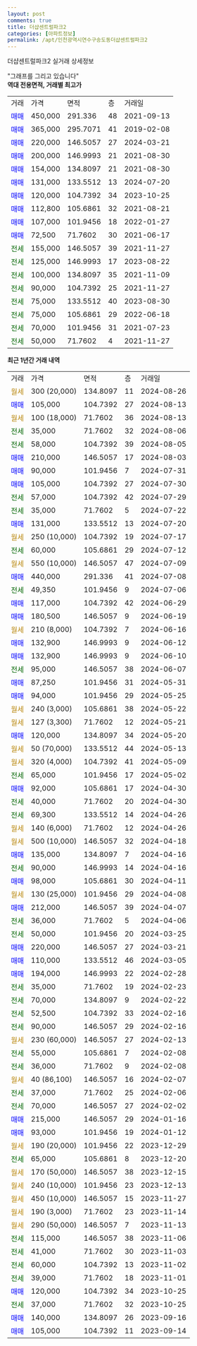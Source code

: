 ```yaml
---
layout: post
comments: true
title: 더샵센트럴파크2
categories: [아파트정보]
permalink: /apt/인천광역시연수구송도동더샵센트럴파크2
---
```


더샵센트럴파크2 실거래 상세정보

<script type="text/javascript">
  google.charts.load('current', {'packages':['line', 'corechart']});
  google.charts.setOnLoadCallback(drawChart);

  function drawChart() {
    var data = new google.visualization.DataTable();
    data.addColumn('date', '거래일');
    data.addColumn('number', "매매");
    data.addColumn('number', "전세");
    data.addColumn('number', "전매");

    data.addRows([[new Date(Date.parse("2024-08-26")), null, null, null], [new Date(Date.parse("2024-08-13")), 105000, null, null], [new Date(Date.parse("2024-08-13")), null, null, null], [new Date(Date.parse("2024-08-06")), null, 35000, null], [new Date(Date.parse("2024-08-05")), null, 58000, null], [new Date(Date.parse("2024-08-03")), 210000, null, null], [new Date(Date.parse("2024-07-31")), 90000, null, null], [new Date(Date.parse("2024-07-30")), 105000, null, null], [new Date(Date.parse("2024-07-29")), null, 57000, null], [new Date(Date.parse("2024-07-22")), null, 35000, null], [new Date(Date.parse("2024-07-20")), 131000, null, null], [new Date(Date.parse("2024-07-17")), null, null, null], [new Date(Date.parse("2024-07-12")), null, 60000, null], [new Date(Date.parse("2024-07-09")), null, null, null], [new Date(Date.parse("2024-07-08")), 440000, null, null], [new Date(Date.parse("2024-07-06")), null, 49350, null], [new Date(Date.parse("2024-06-29")), 117000, null, null], [new Date(Date.parse("2024-06-19")), 180500, null, null], [new Date(Date.parse("2024-06-16")), null, null, null], [new Date(Date.parse("2024-06-12")), 132900, null, null], [new Date(Date.parse("2024-06-10")), 132900, null, null], [new Date(Date.parse("2024-06-07")), null, 95000, null], [new Date(Date.parse("2024-05-31")), 87250, null, null], [new Date(Date.parse("2024-05-25")), 94000, null, null], [new Date(Date.parse("2024-05-22")), null, null, null], [new Date(Date.parse("2024-05-21")), null, null, null], [new Date(Date.parse("2024-05-20")), 120000, null, null], [new Date(Date.parse("2024-05-13")), null, null, null], [new Date(Date.parse("2024-05-09")), null, null, null], [new Date(Date.parse("2024-05-02")), null, 65000, null], [new Date(Date.parse("2024-04-30")), 92000, null, null], [new Date(Date.parse("2024-04-30")), null, 40000, null], [new Date(Date.parse("2024-04-26")), null, 69300, null], [new Date(Date.parse("2024-04-26")), null, null, null], [new Date(Date.parse("2024-04-18")), null, null, null], [new Date(Date.parse("2024-04-16")), 135000, null, null], [new Date(Date.parse("2024-04-16")), null, 90000, null], [new Date(Date.parse("2024-04-11")), 98000, null, null], [new Date(Date.parse("2024-04-08")), null, null, null], [new Date(Date.parse("2024-04-07")), 212000, null, null], [new Date(Date.parse("2024-04-06")), null, 36000, null], [new Date(Date.parse("2024-03-25")), null, 50000, null], [new Date(Date.parse("2024-03-21")), 220000, null, null], [new Date(Date.parse("2024-03-05")), 110000, null, null], [new Date(Date.parse("2024-02-28")), 194000, null, null], [new Date(Date.parse("2024-02-23")), null, 35000, null], [new Date(Date.parse("2024-02-22")), null, 70000, null], [new Date(Date.parse("2024-02-16")), null, 52500, null], [new Date(Date.parse("2024-02-16")), null, 90000, null], [new Date(Date.parse("2024-02-13")), null, null, null], [new Date(Date.parse("2024-02-08")), null, 55000, null], [new Date(Date.parse("2024-02-08")), null, 36000, null], [new Date(Date.parse("2024-02-07")), null, null, null], [new Date(Date.parse("2024-02-06")), null, 37000, null], [new Date(Date.parse("2024-02-02")), null, 70000, null], [new Date(Date.parse("2024-01-16")), 215000, null, null], [new Date(Date.parse("2024-01-12")), 93000, null, null], [new Date(Date.parse("2023-12-29")), null, null, null], [new Date(Date.parse("2023-12-20")), null, 65000, null], [new Date(Date.parse("2023-12-15")), null, null, null], [new Date(Date.parse("2023-12-13")), null, null, null], [new Date(Date.parse("2023-11-27")), null, null, null], [new Date(Date.parse("2023-11-14")), null, null, null], [new Date(Date.parse("2023-11-13")), null, null, null], [new Date(Date.parse("2023-11-06")), null, 115000, null], [new Date(Date.parse("2023-11-03")), null, 41000, null], [new Date(Date.parse("2023-11-02")), null, 60000, null], [new Date(Date.parse("2023-11-01")), null, 39000, null], [new Date(Date.parse("2023-10-25")), 120000, null, null], [new Date(Date.parse("2023-10-25")), null, 37000, null], [new Date(Date.parse("2023-09-16")), 140000, null, null], [new Date(Date.parse("2023-09-14")), 105000, null, null]]);

    var options = {
      hAxis: {
        format: 'yyyy/MM/dd'
      },    
      lineWidth: 0,
      pointsVisible: true,    
      title: '최근 1년간 유형별 실거래가 분포',
      legend: { position: 'bottom' }
    };

    var formatter = new google.visualization.NumberFormat({pattern:'###,###'} );
    formatter.format(data, 1);
    formatter.format(data, 2);
    
    setTimeout(function() {
        var chart = new google.visualization.LineChart(document.getElementById('columnchart_material'));
        chart.draw(data, (options));
        document.getElementById('loading').style.display = 'none';
    }, 200);
  }
</script>


<div id="loading" style="z-index:20; display: block; margin-left: 0px">"그래프를 그리고 있습니다"</div>
<div id="columnchart_material" style="width: 95%; margin-left: 0px; display: block"></div>
<!-- contents start -->
<b>역대 전용면적, 거래별 최고가</b>
<table class="sortable">
    <tr>
      <td>거래</td>
      <td>가격</td>
      <td>면적</td>
      <td>층</td>
      <td>거래일</td>
    </tr>
        <tr>
          <td><a style="color: blue">매매</a></td>
          <td>450,000</td>
          <td>291.336</td>
          <td>48</td>
          <td>2021-09-13</td>
        </tr>            <tr>
          <td><a style="color: blue">매매</a></td>
          <td>365,000</td>
          <td>295.7071</td>
          <td>41</td>
          <td>2019-02-08</td>
        </tr>            <tr>
          <td><a style="color: blue">매매</a></td>
          <td>220,000</td>
          <td>146.5057</td>
          <td>27</td>
          <td>2024-03-21</td>
        </tr>            <tr>
          <td><a style="color: blue">매매</a></td>
          <td>200,000</td>
          <td>146.9993</td>
          <td>21</td>
          <td>2021-08-30</td>
        </tr>            <tr>
          <td><a style="color: blue">매매</a></td>
          <td>154,000</td>
          <td>134.8097</td>
          <td>21</td>
          <td>2021-08-30</td>
        </tr>            <tr>
          <td><a style="color: blue">매매</a></td>
          <td>131,000</td>
          <td>133.5512</td>
          <td>13</td>
          <td>2024-07-20</td>
        </tr>            <tr>
          <td><a style="color: blue">매매</a></td>
          <td>120,000</td>
          <td>104.7392</td>
          <td>34</td>
          <td>2023-10-25</td>
        </tr>            <tr>
          <td><a style="color: blue">매매</a></td>
          <td>112,800</td>
          <td>105.6861</td>
          <td>32</td>
          <td>2021-08-21</td>
        </tr>            <tr>
          <td><a style="color: blue">매매</a></td>
          <td>107,000</td>
          <td>101.9456</td>
          <td>18</td>
          <td>2022-01-27</td>
        </tr>            <tr>
          <td><a style="color: blue">매매</a></td>
          <td>72,500</td>
          <td>71.7602</td>
          <td>30</td>
          <td>2021-06-17</td>
        </tr>        
        <tr>
              <td><a style="color: darkgreen">전세</a></td>
              <td>155,000</td>
              <td>146.5057</td>
              <td>39</td>
              <td>2021-11-27</td>
            </tr>            <tr>
              <td><a style="color: darkgreen">전세</a></td>
              <td>125,000</td>
              <td>146.9993</td>
              <td>17</td>
              <td>2023-08-22</td>
            </tr>            <tr>
              <td><a style="color: darkgreen">전세</a></td>
              <td>100,000</td>
              <td>134.8097</td>
              <td>35</td>
              <td>2021-11-09</td>
            </tr>            <tr>
              <td><a style="color: darkgreen">전세</a></td>
              <td>90,000</td>
              <td>104.7392</td>
              <td>25</td>
              <td>2021-11-27</td>
            </tr>            <tr>
              <td><a style="color: darkgreen">전세</a></td>
              <td>75,000</td>
              <td>133.5512</td>
              <td>40</td>
              <td>2023-08-30</td>
            </tr>            <tr>
              <td><a style="color: darkgreen">전세</a></td>
              <td>75,000</td>
              <td>105.6861</td>
              <td>29</td>
              <td>2022-06-18</td>
            </tr>            <tr>
              <td><a style="color: darkgreen">전세</a></td>
              <td>70,000</td>
              <td>101.9456</td>
              <td>31</td>
              <td>2021-07-23</td>
            </tr>            <tr>
              <td><a style="color: darkgreen">전세</a></td>
              <td>50,000</td>
              <td>71.7602</td>
              <td>4</td>
              <td>2021-11-27</td>
            </tr>        
    
</table>

<b>최근 1년간 거래 내역</b>

<table class="sortable">
    <tr>
      <td>거래</td>
      <td>가격</td>
      <td>면적</td>
      <td>층</td>
      <td>거래일</td>
    </tr>
    <tr>
      <td><a style="color: darkgoldenrod">월세</a></td>
      <td>300 (20,000)</td>
      <td>134.8097</td>
      <td>11</td>
      <td>2024-08-26</td>
    </tr>          <tr>
      <td><a style="color: blue">매매</a></td>
      <td>105,000</td>
      <td>104.7392</td>
      <td>27</td>
      <td>2024-08-13</td>
    </tr>          <tr>
      <td><a style="color: darkgoldenrod">월세</a></td>
      <td>100 (18,000)</td>
      <td>71.7602</td>
      <td>36</td>
      <td>2024-08-13</td>
    </tr>          <tr>
      <td><a style="color: darkgreen">전세</a></td>
      <td>35,000</td>
      <td>71.7602</td>
      <td>32</td>
      <td>2024-08-06</td>
    </tr>          <tr>
      <td><a style="color: darkgreen">전세</a></td>
      <td>58,000</td>
      <td>104.7392</td>
      <td>39</td>
      <td>2024-08-05</td>
    </tr>          <tr>
      <td><a style="color: blue">매매</a></td>
      <td>210,000</td>
      <td>146.5057</td>
      <td>17</td>
      <td>2024-08-03</td>
    </tr>          <tr>
      <td><a style="color: blue">매매</a></td>
      <td>90,000</td>
      <td>101.9456</td>
      <td>7</td>
      <td>2024-07-31</td>
    </tr>          <tr>
      <td><a style="color: blue">매매</a></td>
      <td>105,000</td>
      <td>104.7392</td>
      <td>27</td>
      <td>2024-07-30</td>
    </tr>          <tr>
      <td><a style="color: darkgreen">전세</a></td>
      <td>57,000</td>
      <td>104.7392</td>
      <td>42</td>
      <td>2024-07-29</td>
    </tr>          <tr>
      <td><a style="color: darkgreen">전세</a></td>
      <td>35,000</td>
      <td>71.7602</td>
      <td>5</td>
      <td>2024-07-22</td>
    </tr>          <tr>
      <td><a style="color: blue">매매</a></td>
      <td>131,000</td>
      <td>133.5512</td>
      <td>13</td>
      <td>2024-07-20</td>
    </tr>          <tr>
      <td><a style="color: darkgoldenrod">월세</a></td>
      <td>250 (10,000)</td>
      <td>104.7392</td>
      <td>19</td>
      <td>2024-07-17</td>
    </tr>          <tr>
      <td><a style="color: darkgreen">전세</a></td>
      <td>60,000</td>
      <td>105.6861</td>
      <td>29</td>
      <td>2024-07-12</td>
    </tr>          <tr>
      <td><a style="color: darkgoldenrod">월세</a></td>
      <td>550 (10,000)</td>
      <td>146.5057</td>
      <td>47</td>
      <td>2024-07-09</td>
    </tr>          <tr>
      <td><a style="color: blue">매매</a></td>
      <td>440,000</td>
      <td>291.336</td>
      <td>41</td>
      <td>2024-07-08</td>
    </tr>          <tr>
      <td><a style="color: darkgreen">전세</a></td>
      <td>49,350</td>
      <td>101.9456</td>
      <td>9</td>
      <td>2024-07-06</td>
    </tr>          <tr>
      <td><a style="color: blue">매매</a></td>
      <td>117,000</td>
      <td>104.7392</td>
      <td>42</td>
      <td>2024-06-29</td>
    </tr>          <tr>
      <td><a style="color: blue">매매</a></td>
      <td>180,500</td>
      <td>146.5057</td>
      <td>9</td>
      <td>2024-06-19</td>
    </tr>          <tr>
      <td><a style="color: darkgoldenrod">월세</a></td>
      <td>210 (8,000)</td>
      <td>104.7392</td>
      <td>7</td>
      <td>2024-06-16</td>
    </tr>          <tr>
      <td><a style="color: blue">매매</a></td>
      <td>132,900</td>
      <td>146.9993</td>
      <td>9</td>
      <td>2024-06-12</td>
    </tr>          <tr>
      <td><a style="color: blue">매매</a></td>
      <td>132,900</td>
      <td>146.9993</td>
      <td>9</td>
      <td>2024-06-10</td>
    </tr>          <tr>
      <td><a style="color: darkgreen">전세</a></td>
      <td>95,000</td>
      <td>146.5057</td>
      <td>38</td>
      <td>2024-06-07</td>
    </tr>          <tr>
      <td><a style="color: blue">매매</a></td>
      <td>87,250</td>
      <td>101.9456</td>
      <td>31</td>
      <td>2024-05-31</td>
    </tr>          <tr>
      <td><a style="color: blue">매매</a></td>
      <td>94,000</td>
      <td>101.9456</td>
      <td>29</td>
      <td>2024-05-25</td>
    </tr>          <tr>
      <td><a style="color: darkgoldenrod">월세</a></td>
      <td>240 (3,000)</td>
      <td>105.6861</td>
      <td>38</td>
      <td>2024-05-22</td>
    </tr>          <tr>
      <td><a style="color: darkgoldenrod">월세</a></td>
      <td>127 (3,300)</td>
      <td>71.7602</td>
      <td>12</td>
      <td>2024-05-21</td>
    </tr>          <tr>
      <td><a style="color: blue">매매</a></td>
      <td>120,000</td>
      <td>134.8097</td>
      <td>34</td>
      <td>2024-05-20</td>
    </tr>          <tr>
      <td><a style="color: darkgoldenrod">월세</a></td>
      <td>50 (70,000)</td>
      <td>133.5512</td>
      <td>44</td>
      <td>2024-05-13</td>
    </tr>          <tr>
      <td><a style="color: darkgoldenrod">월세</a></td>
      <td>320 (4,000)</td>
      <td>104.7392</td>
      <td>41</td>
      <td>2024-05-09</td>
    </tr>          <tr>
      <td><a style="color: darkgreen">전세</a></td>
      <td>65,000</td>
      <td>101.9456</td>
      <td>17</td>
      <td>2024-05-02</td>
    </tr>          <tr>
      <td><a style="color: blue">매매</a></td>
      <td>92,000</td>
      <td>105.6861</td>
      <td>17</td>
      <td>2024-04-30</td>
    </tr>          <tr>
      <td><a style="color: darkgreen">전세</a></td>
      <td>40,000</td>
      <td>71.7602</td>
      <td>20</td>
      <td>2024-04-30</td>
    </tr>          <tr>
      <td><a style="color: darkgreen">전세</a></td>
      <td>69,300</td>
      <td>133.5512</td>
      <td>14</td>
      <td>2024-04-26</td>
    </tr>          <tr>
      <td><a style="color: darkgoldenrod">월세</a></td>
      <td>140 (6,000)</td>
      <td>71.7602</td>
      <td>12</td>
      <td>2024-04-26</td>
    </tr>          <tr>
      <td><a style="color: darkgoldenrod">월세</a></td>
      <td>500 (10,000)</td>
      <td>146.5057</td>
      <td>32</td>
      <td>2024-04-18</td>
    </tr>          <tr>
      <td><a style="color: blue">매매</a></td>
      <td>135,000</td>
      <td>134.8097</td>
      <td>7</td>
      <td>2024-04-16</td>
    </tr>          <tr>
      <td><a style="color: darkgreen">전세</a></td>
      <td>90,000</td>
      <td>146.9993</td>
      <td>14</td>
      <td>2024-04-16</td>
    </tr>          <tr>
      <td><a style="color: blue">매매</a></td>
      <td>98,000</td>
      <td>105.6861</td>
      <td>30</td>
      <td>2024-04-11</td>
    </tr>          <tr>
      <td><a style="color: darkgoldenrod">월세</a></td>
      <td>130 (25,000)</td>
      <td>101.9456</td>
      <td>29</td>
      <td>2024-04-08</td>
    </tr>          <tr>
      <td><a style="color: blue">매매</a></td>
      <td>212,000</td>
      <td>146.5057</td>
      <td>39</td>
      <td>2024-04-07</td>
    </tr>          <tr>
      <td><a style="color: darkgreen">전세</a></td>
      <td>36,000</td>
      <td>71.7602</td>
      <td>5</td>
      <td>2024-04-06</td>
    </tr>          <tr>
      <td><a style="color: darkgreen">전세</a></td>
      <td>50,000</td>
      <td>101.9456</td>
      <td>20</td>
      <td>2024-03-25</td>
    </tr>          <tr>
      <td><a style="color: blue">매매</a></td>
      <td>220,000</td>
      <td>146.5057</td>
      <td>27</td>
      <td>2024-03-21</td>
    </tr>          <tr>
      <td><a style="color: blue">매매</a></td>
      <td>110,000</td>
      <td>133.5512</td>
      <td>46</td>
      <td>2024-03-05</td>
    </tr>          <tr>
      <td><a style="color: blue">매매</a></td>
      <td>194,000</td>
      <td>146.9993</td>
      <td>22</td>
      <td>2024-02-28</td>
    </tr>          <tr>
      <td><a style="color: darkgreen">전세</a></td>
      <td>35,000</td>
      <td>71.7602</td>
      <td>19</td>
      <td>2024-02-23</td>
    </tr>          <tr>
      <td><a style="color: darkgreen">전세</a></td>
      <td>70,000</td>
      <td>134.8097</td>
      <td>9</td>
      <td>2024-02-22</td>
    </tr>          <tr>
      <td><a style="color: darkgreen">전세</a></td>
      <td>52,500</td>
      <td>104.7392</td>
      <td>33</td>
      <td>2024-02-16</td>
    </tr>          <tr>
      <td><a style="color: darkgreen">전세</a></td>
      <td>90,000</td>
      <td>146.5057</td>
      <td>29</td>
      <td>2024-02-16</td>
    </tr>          <tr>
      <td><a style="color: darkgoldenrod">월세</a></td>
      <td>230 (60,000)</td>
      <td>146.5057</td>
      <td>27</td>
      <td>2024-02-13</td>
    </tr>          <tr>
      <td><a style="color: darkgreen">전세</a></td>
      <td>55,000</td>
      <td>105.6861</td>
      <td>7</td>
      <td>2024-02-08</td>
    </tr>          <tr>
      <td><a style="color: darkgreen">전세</a></td>
      <td>36,000</td>
      <td>71.7602</td>
      <td>9</td>
      <td>2024-02-08</td>
    </tr>          <tr>
      <td><a style="color: darkgoldenrod">월세</a></td>
      <td>40 (86,100)</td>
      <td>146.5057</td>
      <td>16</td>
      <td>2024-02-07</td>
    </tr>          <tr>
      <td><a style="color: darkgreen">전세</a></td>
      <td>37,000</td>
      <td>71.7602</td>
      <td>25</td>
      <td>2024-02-06</td>
    </tr>          <tr>
      <td><a style="color: darkgreen">전세</a></td>
      <td>70,000</td>
      <td>146.5057</td>
      <td>27</td>
      <td>2024-02-02</td>
    </tr>          <tr>
      <td><a style="color: blue">매매</a></td>
      <td>215,000</td>
      <td>146.5057</td>
      <td>29</td>
      <td>2024-01-16</td>
    </tr>          <tr>
      <td><a style="color: blue">매매</a></td>
      <td>93,000</td>
      <td>101.9456</td>
      <td>19</td>
      <td>2024-01-12</td>
    </tr>          <tr>
      <td><a style="color: darkgoldenrod">월세</a></td>
      <td>190 (20,000)</td>
      <td>101.9456</td>
      <td>22</td>
      <td>2023-12-29</td>
    </tr>          <tr>
      <td><a style="color: darkgreen">전세</a></td>
      <td>65,000</td>
      <td>105.6861</td>
      <td>8</td>
      <td>2023-12-20</td>
    </tr>          <tr>
      <td><a style="color: darkgoldenrod">월세</a></td>
      <td>170 (50,000)</td>
      <td>146.5057</td>
      <td>38</td>
      <td>2023-12-15</td>
    </tr>          <tr>
      <td><a style="color: darkgoldenrod">월세</a></td>
      <td>240 (10,000)</td>
      <td>101.9456</td>
      <td>23</td>
      <td>2023-12-13</td>
    </tr>          <tr>
      <td><a style="color: darkgoldenrod">월세</a></td>
      <td>450 (10,000)</td>
      <td>146.5057</td>
      <td>15</td>
      <td>2023-11-27</td>
    </tr>          <tr>
      <td><a style="color: darkgoldenrod">월세</a></td>
      <td>190 (3,000)</td>
      <td>71.7602</td>
      <td>23</td>
      <td>2023-11-14</td>
    </tr>          <tr>
      <td><a style="color: darkgoldenrod">월세</a></td>
      <td>290 (50,000)</td>
      <td>146.5057</td>
      <td>7</td>
      <td>2023-11-13</td>
    </tr>          <tr>
      <td><a style="color: darkgreen">전세</a></td>
      <td>115,000</td>
      <td>146.5057</td>
      <td>38</td>
      <td>2023-11-06</td>
    </tr>          <tr>
      <td><a style="color: darkgreen">전세</a></td>
      <td>41,000</td>
      <td>71.7602</td>
      <td>30</td>
      <td>2023-11-03</td>
    </tr>          <tr>
      <td><a style="color: darkgreen">전세</a></td>
      <td>60,000</td>
      <td>104.7392</td>
      <td>13</td>
      <td>2023-11-02</td>
    </tr>          <tr>
      <td><a style="color: darkgreen">전세</a></td>
      <td>39,000</td>
      <td>71.7602</td>
      <td>18</td>
      <td>2023-11-01</td>
    </tr>          <tr>
      <td><a style="color: blue">매매</a></td>
      <td>120,000</td>
      <td>104.7392</td>
      <td>34</td>
      <td>2023-10-25</td>
    </tr>          <tr>
      <td><a style="color: darkgreen">전세</a></td>
      <td>37,000</td>
      <td>71.7602</td>
      <td>32</td>
      <td>2023-10-25</td>
    </tr>          <tr>
      <td><a style="color: blue">매매</a></td>
      <td>140,000</td>
      <td>134.8097</td>
      <td>26</td>
      <td>2023-09-16</td>
    </tr>          <tr>
      <td><a style="color: blue">매매</a></td>
      <td>105,000</td>
      <td>104.7392</td>
      <td>11</td>
      <td>2023-09-14</td>
    </tr>      </table>
<!-- contents end -->    

